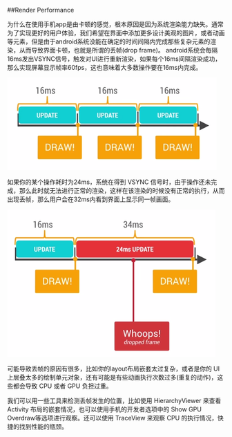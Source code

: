 ##Render Performance

为什么在使用手机app是由卡顿的感觉，根本原因是因为系统渲染能力缺失。通常为了实现更好的用户体验，我们希望在界面中添加更多设计美观的图片，或者动画等元素，但是由于android系统没能在确定的时间间隔内完成那些复杂元素的渲染，从而导致界面卡顿，也就是所谓的丢帧(drop frame)。
android系统会每隔16ms发出VSYNC信号，触发对UI进行重新渲染，如果每个16ms间隔渲染成功，那么实现屏幕显示帧率60fps，这也意味着大多数操作要在16ms内完成。 

![](./image/draw_per_16ms.png)

如果你的某个操作耗时为24ms，系统在得到 VSYNC 信号时，由于操作还未完成，那么此时就无法进行正常的渲染，这样在该渲染的时候没有正常的执行，从而出现丢帧，那么用户会在32ms内看到界面上显示同一帧画面。

![](./image/vsync_over_draw.png)

可能导致丢帧的原因有很多，比如你的layout布局嵌套太过复杂，或者是你的 UI 上层叠太多的绘制单元对象，还有可能是有些动画执行次数过多(重复的动作)，这些都会导致 CPU 或者 GPU 负担过重。

我们可以用一些工具来检测丢帧发生的位置，比如使用 HierarchyViewer 来查看 Activity 布局的嵌套情况，也可以使用手机的开发者选项中的 Show GPU Overdraw等选项进行观察。还可以使用 TraceView 来观察 CPU 的执行情况，快捷的找到性能的瓶颈。 